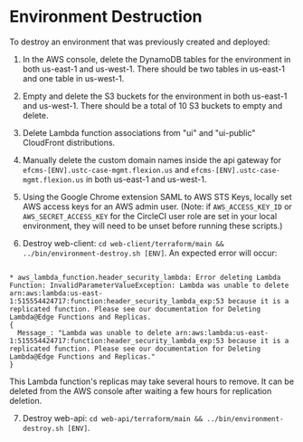 # Environment Destruction

To destroy an environment that was previously created and deployed:

1. In the AWS console, delete the DynamoDB tables for the environment in both us-east-1 and us-west-1. There should be two tables in us-east-1 and one table in us-west-1.

2. Empty and delete the S3 buckets for the environment in both us-east-1 and us-west-1. There should be a total of 10 S3 buckets to empty and delete.

3. Delete Lambda function associations from "ui" and "ui-public" CloudFront distributions.

4. Manually delete the custom domain names inside the api gateway for `efcms-[ENV].ustc-case-mgmt.flexion.us` and `efcms-[ENV].ustc-case-mgmt.flexion.us` in both us-east-1 and us-west-1.

5. Using the Google Chrome extension SAML to AWS STS Keys, locally set AWS access keys for an AWS admin user. (Note: if `AWS_ACCESS_KEY_ID` or `AWS_SECRET_ACCESS_KEY` for the CircleCI user role are set in your local environment, they will need to be unset before running these scripts.)

6. Destroy web-client: `cd web-client/terraform/main && ../bin/environment-destroy.sh [ENV]`. An expected error will occur:
```* module.environment.aws_lambda_function.header_security_lambda (destroy): 1 error(s) occurred:

* aws_lambda_function.header_security_lambda: Error deleting Lambda Function: InvalidParameterValueException: Lambda was unable to delete arn:aws:lambda:us-east-1:515554424717:function:header_security_lambda_exp:53 because it is a replicated function. Please see our documentation for Deleting Lambda@Edge Functions and Replicas.
{
  Message_: "Lambda was unable to delete arn:aws:lambda:us-east-1:515554424717:function:header_security_lambda_exp:53 because it is a replicated function. Please see our documentation for Deleting Lambda@Edge Functions and Replicas."
}
```
This Lambda function's replicas may take several hours to remove. It can be deleted from the AWS console after waiting a few hours for replication deletion.

7. Destroy web-api: `cd web-api/terraform/main && ../bin/environment-destroy.sh [ENV]`.
